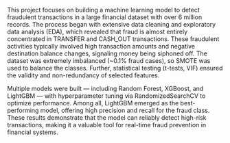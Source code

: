 This project focuses on building a machine learning model to detect fraudulent transactions in a large financial dataset with over 6 million records. The process began with extensive data cleaning and exploratory data analysis (EDA), which revealed that fraud is almost entirely concentrated in TRANSFER and CASH_OUT transactions. These fraudulent activities typically involved high transaction amounts and negative destination balance changes, signaling money being siphoned off. The dataset was extremely imbalanced (~0.1% fraud cases), so SMOTE was used to balance the classes. Further, statistical testing (t-tests, VIF) ensured the validity and non-redundancy of selected features.

Multiple models were built — including Random Forest, XGBoost, and LightGBM — with hyperparameter tuning via RandomizedSearchCV to optimize performance. Among all, LightGBM emerged as the best-performing model, offering high precision and recall for the fraud class. These results demonstrate that the model can reliably detect high-risk transactions, making it a valuable tool for real-time fraud prevention in financial systems.
